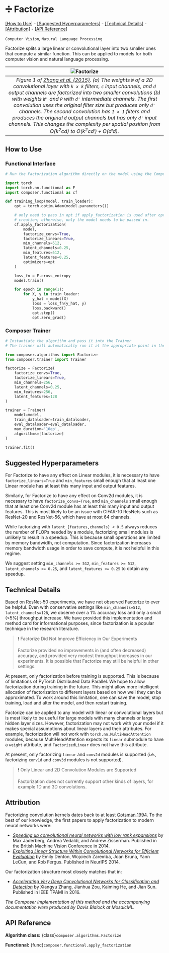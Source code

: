 # ➗ Factorize


[\[How to Use\]](#how-to-use) - [\[Suggested Hyperparameters\]](#suggested-hyperparameters) - [\[Technical Details\]](#technical-details) - [\[Attribution\]](#attribution) - [\[API Reference\]](#api-reference)

 `Computer Vision`,  `Natural Language Processing`

Factorize splits a large linear or convolutional layer into two smaller ones that compute a similar function.
This can be applied to models for both computer vision and natural language processing.

| ![Factorize](https://storage.googleapis.com/docs.mosaicml.com/images/methods/factorize-no-caption.png) |
|:--:
|*Figure 1 of [Zhang et al. (2015)](https://ieeexplore.ieee.org/abstract/document/7332968). (a) The weights `W` of a 2D convolutional layer with `k x k` filters, `c` input channels, and `d` output channels are factorized into two smaller convolutions (b) with weights `W'` and `P` with `d'` intermediate channels. The first convolution uses the original filter size but produces only `d'` channels. The second convolution has `1 x 1` filters and produces the original `d` output channels but has only `d'` input channels. This changes the complexity per spatial position from $O(k^2cd)$ to $O(k^2cd') + O(d'd)$.*|

## How to Use

### Functional Interface

```python
# Run the Factorization algorithm directly on the model using the Composer functional API

import torch
import torch.nn.functional as F
import composer.functional as cf

def training_loop(model, train_loader):
    opt = torch.optim.Adam(model.parameters())

    # only need to pass in opt if apply_factorization is used after optimizer
    # creation; otherwise, only the model needs to be passed in.
    cf.apply_factorization(
        model,
        factorize_convs=True,
        factorize_linears=True,
        min_channels=512,
        latent_channels=0.25,
        min_features=512,
        latent_features=0.25,
        optimizers=opt
    )

    loss_fn = F.cross_entropy
    model.train()

    for epoch in range(1):
        for X, y in train_loader:
            y_hat = model(X)
            loss = loss_fn(y_hat, y)
            loss.backward()
            opt.step()
            opt.zero_grad()
```

### Composer Trainer

<!--pytest.mark.gpu-->
<!--
```python
from torch.utils.data import DataLoader
from tests.common import RandomClassificationDataset, SimpleModel

model = SimpleModel()
train_dataloader = DataLoader(RandomClassificationDataset())
eval_dataloader = DataLoader(RandomClassificationDataset())
```
-->
<!--pytest-codeblocks:cont-->
```python
# Instantiate the algorithm and pass it into the Trainer
# The trainer will automatically run it at the appropriate point in the training loop

from composer.algorithms import Factorize
from composer.trainer import Trainer

factorize = Factorize(
    factorize_convs=True,
    factorize_linears=True,
    min_channels=256,
    latent_channels=0.25,
    min_features=256,
    latent_features=128
)

trainer = Trainer(
    model=model,
    train_dataloader=train_dataloader,
    eval_dataloader=eval_dataloader,
    max_duration='10ep',
    algorithms=[factorize]
)

trainer.fit()
```

## Suggested Hyperparameters

For Factorize to have any effect on Linear modules, it is necessary to have `factorize_linears=True` and `min_features` small enough that at least one Linear module has at least this many input and output features.

Similarly, for Factorize to have any effect on Conv2d modules, it is necessary to have `factorize_convs=True`, and `min_channels` small enough that at least one Conv2d module has at least this many input and output features. This is most likely to be an issue with CIFAR-10 ResNets such as ResNet-20 and ResNet-56, which have at most 64 channels.

While factorizing with `latent_{features,channels} < 0.5` always reduces the number of FLOPs needed by a module, factorizing small modules is unlikely to result in a speedup. This is because small operations are limited by memory bandwidth, not computation. Since factorization increases memory bandwidth usage in order to save compute, it is not helpful in this regime.

We suggest setting `min_channels >= 512`, `min_features >= 512`, `latent_channels <= 0.25`, and `latent_features <= 0.25` to obtain any speedup.

## Technical Details

Based on ResNet-50 experiments, we have not observed Factorize to ever be helpful.
Even with conservative settings like `min_channels=512`, `latent_channels=128`, we observe over a 1% accuracy loss and only a small (<5%) throughput increase.
We have provided this implementation and method card for informational purposes, since factorization is a popular technique in the research literature.

> ❗ Factorize Did Not Improve Efficiency in Our Experiments
>
> Factorize provided no improvements in (and often decreased) accuracy, and provided very modest throughput increases in our experiments.
> It is possible that Factorize may still be helpful in other settings.

At present, only factorization before training is supported. This is because of limitations of PyTorch Distributed Data Parallel.
We hope to allow factorization during training in the future.
This might allow more intelligent allocation of factorization to different layers based on how well they can be approximated.
To work around this limitation, one can save the model, stop training, load and alter the model, and then restart training.

Factorize can be applied to any model with linear or convolutional layers but is most likely to be useful for large models with many channels or large hidden layer sizes. However, factorization may not work with your model if it makes special assumptions about linear layers and their attributes. For example, factorization will not work with `torch.nn.MultiHeadAttention` modules, because MultiHeadAttention expects its `linear` submodule to have a `weight` attribute, and `FactorizedLinear` does not have this attribute.

At present, only factorizing `linear` and `conv2d` modules is supported (i.e., factorizing `conv1d` and `conv3d` modules is not supported).

> ❗ Only Linear and 2D Convolution Modules are Supported
>
> Factorization does not currently support other kinds of layers, for example 1D and 3D convolutions.

## Attribution

Factorizing convolution kernels dates back to at least [Gotsman 1994](https://onlinelibrary.wiley.com/doi/abs/10.1111/1467-8659.1320153). To the best of our knowledge, the first papers to apply factorization to modern neural networks were:
* [*Speeding up convolutional neural networks with low rank expansions*](https://arxiv.org/abs/1405.3866) by Max Jaderberg, Andrea Vedaldi, and Andrew Zisserman. Published in the British Machine Vision Conference in 2014.
* [*Exploiting Linear Structure Within Convolutional Networks for Efficient Evaluation*](https://arxiv.org/abs/1404.0736) by Emily Denton, Wojciech Zaremba, Joan Bruna, Yann LeCun, and Rob Fergus. Published in NeurIPS 2014.

Our factorization structure most closely matches that in:
* [*Accelerating Very Deep Convolutional Networks for Classification and Detection*](https://ieeexplore.ieee.org/abstract/document/7332968) by Xiangyu Zhang, Jianhua Zou, Kaiming He, and Jian Sun. Published in IEEE TPAMI in 2016.

*The Composer implementation of this method and the accompanying documentation were produced by Davis Blalock at MosaicML.*

## API Reference

**Algorithm class:** {class}`composer.algorithms.Factorize`

**Functional:** {func}`composer.functional.apply_factorization`
